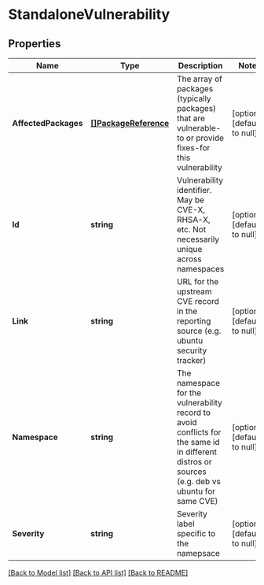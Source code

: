 # StandaloneVulnerability

## Properties
Name | Type | Description | Notes
------------ | ------------- | ------------- | -------------
**AffectedPackages** | [**[]PackageReference**](PackageReference.md) | The array of packages (typically packages) that are vulnerable-to or provide fixes-for this vulnerability | [optional] [default to null]
**Id** | **string** | Vulnerability identifier. May be CVE-X, RHSA-X, etc. Not necessarily unique across namespaces | [optional] [default to null]
**Link** | **string** | URL for the upstream CVE record in the reporting source (e.g. ubuntu security tracker) | [optional] [default to null]
**Namespace** | **string** | The namespace for the vulnerability record to avoid conflicts for the same id in different distros or sources (e.g. deb vs ubuntu for same CVE) | [optional] [default to null]
**Severity** | **string** | Severity label specific to the namepsace | [optional] [default to null]

[[Back to Model list]](../README.md#documentation-for-models) [[Back to API list]](../README.md#documentation-for-api-endpoints) [[Back to README]](../README.md)


